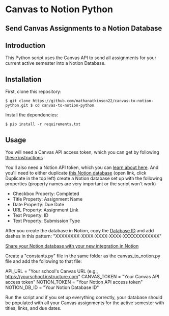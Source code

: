 # Canvas to Notion Python
## Send Canvas Assignments to a Notion Database

## Introduction

This Python script uses the Canvas API to send all assignments for your current active semester into a Notion Database.

## Installation

First, clone this repository:

`$ git clone https://github.com/nathanatkinson22/canvas-to-notion-python.git
$ cd canvas-to-notion-python`

Install the dependencies:

`$ pip install -r requirements.txt`

## Usage
You will need a Canvas API access token, which you can get by following [these instructions](https://community.canvaslms.com/t5/Student-Guide/How-do-I-manage-API-access-tokens-as-a-student/ta-p/273)

You'll also need a Notion API token, which you can [learn about here](https://developers.notion.com/docs/getting-started). And you'll need to either duplicate [this Notion database](https://five-shoemaker-cc4.notion.site/3ec12b72fae04e8fac3f0acf11a0ec2a?v=e4e57aaf189f43a0abf51fa15963c770) (open link, click Duplicate in the top left) create a Notion database set up with the following properties (property names are very important or the script won't work)

- Checkbox Property: Completed
- Title Property: Assignment Name
- Date Property: Due Date
- URL Property: Assignment Link
- Text Property: ID
- Text Property: Submission Type

After you create the database in Notion, copy the [Database ID](https://developers.notion.com/docs/getting-started#step-3-add-an-item-to-a-database) and add dashes in this pattern: "XXXXXXXX-XXXX-XXXX-XXXX-XXXXXXXXXXXX"

[Share your Notion database with your new integration in Notion](https://developers.notion.com/docs/getting-started#step-2-share-a-database-with-your-integration)
 
Create a "constants.py" file in the same folder as the canvas_to_notion.py file and add the following to that file:

API_URL = "Your school's Canvas URL (e.g., https://yourschool.instructure.com"
CANVAS_TOKEN = "Your Canvas API access token"
NOTION_TOKEN = "Your Notion API access token"
NOTION_DB_ID = "Your Notion Database ID"

Run the script and if you set up everything correctly, your database should be populated with all your Canvas assignments for the active semester with titles, links, and due dates.
